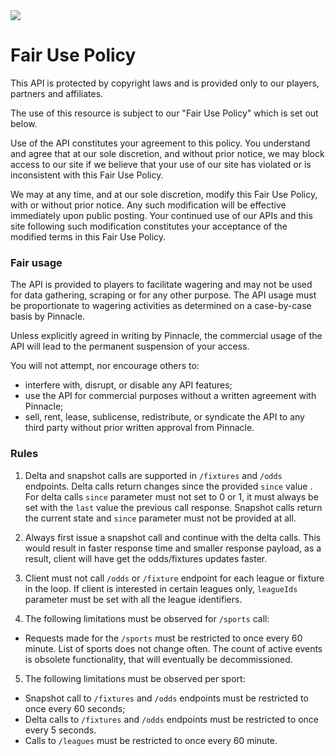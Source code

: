 
<img _ngcontent-c2="" src="https://avatars2.githubusercontent.com/u/31601407?s=70&amp;u=f3c6e1cfc8a26665e4a4df6d8da4a7ee527aeceb&amp;v=4" style="background-color: transparent;"> 

# Fair Use Policy


This API is protected by copyright laws and is provided only to our players, partners and affiliates.

The use of this resource is subject to our "Fair Use Policy" which is set out below.

Use of the API constitutes your agreement to this policy. You understand and agree that at our sole discretion, and without prior notice, we may block access to our site if we believe that your use of our site has violated or is inconsistent with this Fair Use Policy. 

We may at any time, and at our sole discretion, modify this Fair Use Policy, with or without prior notice. Any such modification will be effective immediately upon public posting. Your continued use of our APIs and this site following such modification constitutes your acceptance of the modified terms in this Fair Use Policy.

 

### Fair usage

The API is provided to players to facilitate wagering and may not be used for data gathering, scraping or for any other purpose. The API usage must be proportionate to wagering activities as determined on a case-by-case basis by Pinnacle.


Unless explicitly agreed in writing by Pinnacle, the commercial usage of the API will lead to the permanent suspension of your access.


You will not attempt, nor encourage others to:
- interfere with, disrupt, or disable any API features;
- use the API for commercial purposes without a written agreement with Pinnacle;
- sell, rent, lease, sublicense, redistribute, or syndicate the API to any third party without prior written approval from Pinnacle.

### Rules 
 
1. Delta and snapshot calls are supported in `/fixtures` and `/odds` endpoints.  Delta calls return changes since the provided  `since` value . For delta calls `since` parameter must not set to 0 or 1, it must always be set with the `last` value the previous call response. Snapshot calls return the current state and `since` parameter must not be provided at all.

2. Always first issue a snapshot call and continue with the delta calls. This would result in faster response time and smaller response payload, as a result, client will have get the odds/fixtures updates faster. 

3. Client must not call `/odds` or `/fixture` endpoint for each league or fixture in the loop.  If client is interested in certain leagues only,  `leagueIds` parameter must be set with all the league identifiers.


4. The following limitations must be observed for `/sports` call:
-  Requests made for the `/sports`  must be restricted to once every 60 minute. List of sports does not change often. The count of active events is obsolete functionality, that will eventually be decommissioned.  


5. The following limitations must be observed per sport:
- Snapshot call to `/fixtures` and `/odds` endpoints must be restricted to once every 60 seconds;
- Delta calls to  `/fixtures` and `/odds` endpoints must be restricted to once every 5 seconds.
- Calls to `/leagues` must be restricted to once every 60 minute.
